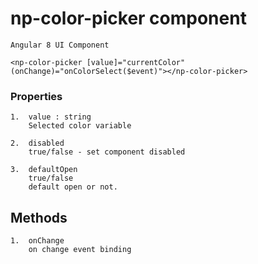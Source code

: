 # np-color-picker component

````
Angular 8 UI Component
````

````
<np-color-picker [value]="currentColor" (onChange)="onColorSelect($event)"></np-color-picker>
````

### Properties
````
1.  value : string
    Selected color variable

2.  disabled
    true/false - set component disabled

3.  defaultOpen
    true/false
    default open or not.    
````

## Methods
````
1.  onChange
    on change event binding
````